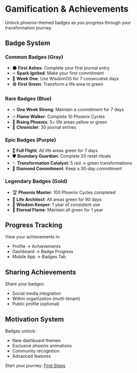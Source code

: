 # Gamification & Achievements

Unlock phoenix-themed badges as you progress through your transformation journey.

## Badge System

### Common Badges (Gray)
- 🌑 **First Ashes**: Complete your first journal entry
- 🔥 **Spark Ignited**: Make your first commitment
- 📅 **Week One**: Use WisdomOS for 7 consecutive days
- 🟢 **First Green**: Transform a life area to green

### Rare Badges (Blue)
- ⭐ **One Week Strong**: Maintain a commitment for 7 days
- 🔥 **Flame Walker**: Complete 10 Phoenix Cycles
- 🌈 **Rising Phoenix**: 5+ life areas yellow or green
- 📖 **Chronicler**: 30 journal entries

### Epic Badges (Purple)
- 🦅 **Full Flight**: All life areas green for 7 days
- 🛡️ **Boundary Guardian**: Complete 20 reset rituals
- ✨ **Transformation Catalyst**: 5 red → green transformations
- 💎 **Diamond Commitment**: Keep a 30-day commitment

### Legendary Badges (Gold)
- 🏆 **Phoenix Master**: 100 Phoenix Cycles completed
- 👑 **Life Architect**: All areas green for 90 days
- 🔱 **Wisdom Keeper**: 1 year of consistent use
- 🌟 **Eternal Flame**: Maintain all green for 1 year

## Progress Tracking

View your achievements in:
- Profile → Achievements
- Dashboard → Badge Progress
- Mobile App → Badges Tab

## Sharing Achievements

Share your badges:
- Social media integration
- Within organization (multi-tenant)
- Public profile (optional)

## Motivation System

Badges unlock:
- New dashboard themes
- Exclusive phoenix animations
- Community recognition
- Advanced features

Start your journey: [First Steps](../getting-started/first-steps.md)
